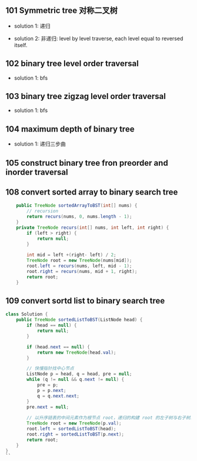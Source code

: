 

101 Symmetric tree  对称二叉树
-

- solution 1: 递归


- solution 2: 非递归: level by level traverse, each level equal to reversed itself.


102 binary tree level order traversal
-

- solution 1: bfs


103 binary tree zigzag level order traversal
-

- solution 1: bfs


104 maximum depth of binary tree
-

- solution 1: 递归三步曲


105 construct binary tree fron preorder and inorder traversal
-

108 convert sorted array to binary search tree
-

```java
    public TreeNode sortedArrayToBST(int[] nums) {
        // recursion
        return recurs(nums, 0, nums.length - 1);
    }
    private TreeNode recurs(int[] nums, int left, int right) {
        if (left > right) {
            return null;
        }
        
        int mid = left +(right- left) / 2;
        TreeNode root = new TreeNode(nums[mid]);
        root.left = recurs(nums, left, mid - 1);
        root.right = recurs(nums, mid + 1, right);
        return root;
    }
```


109 convert sortd list to binary search tree
-




```java
class Solution {
    public TreeNode sortedListToBST(ListNode head) {
        if (head == null) {
            return null;
        }

        if (head.next == null) {
            return new TreeNode(head.val);
        }

        // 快慢指针找中心节点
        ListNode p = head, q = head, pre = null;
        while (q != null && q.next != null) {
            pre = p;
            p = p.next;
            q = q.next.next;
        }
        pre.next = null;
       
        // 以升序链表的中间元素作为根节点 root，递归的构建 root 的左子树与右子树。
        TreeNode root = new TreeNode(p.val);
        root.left = sortedListToBST(head);
        root.right = sortedListToBST(p.next);
        return root;
    }
}
``

